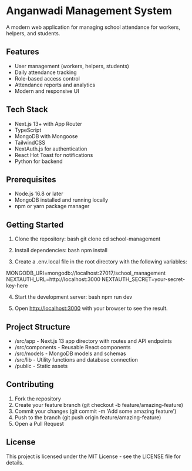 # Anganwadi Management System

A modern web application for managing school attendance for workers, helpers, and students.

## Features

- User management (workers, helpers, students)
- Daily attendance tracking
- Role-based access control
- Attendance reports and analytics
- Modern and responsive UI

## Tech Stack

- Next.js 13+ with App Router
- TypeScript
- MongoDB with Mongoose
- TailwindCSS
- NextAuth.js for authentication
- React Hot Toast for notifications
- Python for backend

## Prerequisites

- Node.js 16.8 or later
- MongoDB installed and running locally
- npm or yarn package manager

## Getting Started

1. Clone the repository:
bash
git clone <repository-url>
cd school-management


2. Install dependencies:
bash
npm install


3. Create a .env.local file in the root directory with the following variables:

MONGODB_URI=mongodb://localhost:27017/school_management
NEXTAUTH_URL=http://localhost:3000
NEXTAUTH_SECRET=your-secret-key-here


4. Start the development server:
bash
npm run dev


5. Open [http://localhost:3000](http://localhost:3000) with your browser to see the result.

## Project Structure

- /src/app - Next.js 13 app directory with routes and API endpoints
- /src/components - Reusable React components
- /src/models - MongoDB models and schemas
- /src/lib - Utility functions and database connection
- /public - Static assets

## Contributing

1. Fork the repository
2. Create your feature branch (git checkout -b feature/amazing-feature)
3. Commit your changes (git commit -m 'Add some amazing feature')
4. Push to the branch (git push origin feature/amazing-feature)
5. Open a Pull Request

## License

This project is licensed under the MIT License - see the LICENSE file for details.

